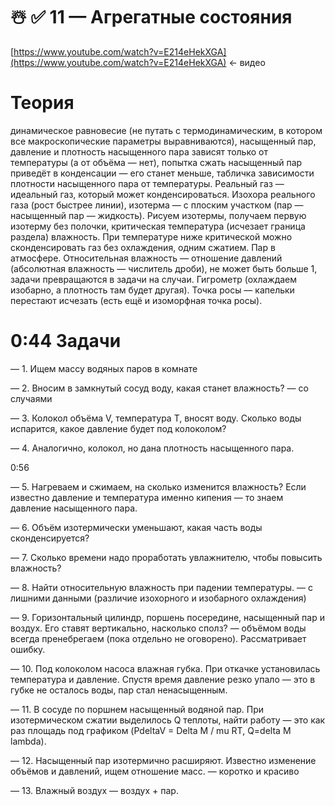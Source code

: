 # ☃️ ✅ 11 — Агрегатные состояния

[https://www.youtube.com/watch?v=E214eHekXGA](https://www.youtube.com/watch?v=E214eHekXGA) ← видео

# Теория

динамическое равновесие (не путать с термодинамическим, в котором все макроскопические параметры выравниваются), насыщенный пар, давление и плотность насыщенного пара зависят только от температуры (а от объёма — нет), попытка сжать насыщенный пар приведёт в конденсации — его станет меньше, табличка зависимости плотности насыщенного пара от температуры. Реальный газ — идеальный газ, который может конденсироваться. Изохора реального газа (рост быстрее линии), изотерма — с плоским участком (пар — насыщенный пар — жидкость). Рисуем изотермы, получаем первую изотерму без полочки, критическая температура (исчезает граница раздела) влажность. При температуре ниже критической можно сконденсировать газ без охлаждения, одним сжатием. Пар в атмосфере. Относительная влажность — отношение давлений (абсолютная влажность — числитель дроби), не может быть больше 1, задачи превращаются в задачи на случаи. Гигрометр (охлаждаем изобарно, а плотность там будет другая). Точка росы — капельки перестают исчезать (есть ещё и изоморфная точка росы).

# 0:44 Задачи

— 1. Ищем массу водяных паров в комнате

— 2. Вносим в замкнутый сосуд воду, какая станет влажность? — со случаями

— 3. Колокол объёма V, температура T, вносят воду. Сколько воды испарится, какое давление будет под колоколом?

— 4. Аналогично, колокол, но дана плотность насыщенного пара.

0:56

— 5. Нагреваем и сжимаем, на сколько изменится влажность? Если известно давление и температура именно кипения — то знаем давление насыщенного пара.

— 6. Объём изотермически уменьшают, какая часть воды сконденсируется?

— 7. Сколько времени надо проработать увлажнителю, чтобы повысить влажность?

— 8. Найти относительную влажность при падении температуры. — с лишними данными (различие изохорного и изобарного охлаждения)

— 9. Горизонтальный цилиндр, поршень посередине, насыщенный пар и воздух. Его ставят вертикально, насколько сполз? — объёмом воды всегда пренебрегаем (пока отдельно не оговорено). Рассматривает ошибку.

— 10. Под колоколом насоса влажная губка. При откачке установилась температура и давление. Спустя время давление резко упало — это в губке не осталось воды, пар стал ненасыщенным.

— 11. В сосуде по поршнем насыщенный водяной пар. При изотермическом сжатии выделилось Q теплоты, найти работу — это как раз площадь под графиком (PdeltaV = Delta M / mu RT, Q=delta M lambda).

— 12. Насыщенный пар изотермично расширяют. Известно изменение объёмов и давлений, ищем отношение масс. — коротко и красиво

— 13. Влажный воздух — воздух + пар.